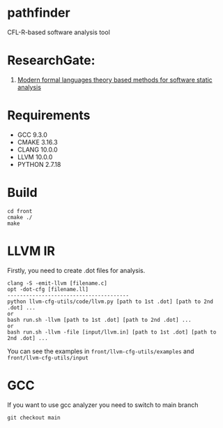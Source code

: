 # pathfinder
CFL-R-based software analysis tool
# ResearchGate:
1) [Modern formal languages theory based methods for software static analysis](https://www.researchgate.net/project/Modern-formal-languages-theory-based-methods-for-software-static-analysis)

# Requirements
* GCC 9.3.0
* CMAKE 3.16.3
* CLANG 10.0.0
* LLVM 10.0.0
* PYTHON 2.7.18
# Build
	cd front
	cmake ./
	make
# LLVM IR
Firstly, you need to create .dot files for analysis.

	clang -S -emit-llvm [filename.c]
	opt -dot-cfg [filename.ll]
	---------------------------------------
	python llvm-cfg-utils/code/llvm.py [path to 1st .dot] [path to 2nd .dot] ...
	or
	bash run.sh -llvm [path to 1st .dot] [path to 2nd .dot] ...
	or 
	bash run.sh -llvm -file [input/llvm.in] [path to 1st .dot] [path to 2nd .dot] ...

You can see the examples in `front/llvm-cfg-utils/examples` and `front/llvm-cfg-utils/input`

# GCC
If you want to use gcc analyzer you need to switch to main branch

	git checkout main